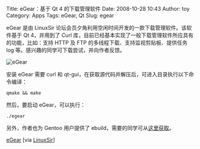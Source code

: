 Title: eGear：基于 Qt 4 的下载管理软件
Date: 2008-10-28 10:43
Author: toy
Category: Apps
Tags: eGear, Qt
Slug: egear

eGear 是由 LinuxSir
论坛会员夕角利用空闲时间开发的一款下载管理软件。该软件基于 Qt
4，并用到了 Curl
库，目前已经基本实现了一般下载管理软件所应具有的功能，比如：支持 HTTP 及
FTP 的多线程下载、支持监视剪贴板、提供任务 log
等。感兴趣的同学可下载尝试，并向作者反馈。

![eGear](http://i.linuxtoy.org/i/2008/10/egear.png)

安装 eGear 需要 curl 和
qt-gui，在获取源代码并解压后，可进入目录执行以下命令编译：

`qmake && make`

然后，要启动 eGear，可以执行：

`./egear`

另外，作者也为 Gentoo 用户提供了
ebuild，需要的同学可从[这里获取](http://www.linuxsir.org/bbs/thread336805.html)。

[eGear](http://code.google.com/p/egear/) [via
[LinuxSir](http://www.linuxsir.org/bbs/thread336805.html)]
